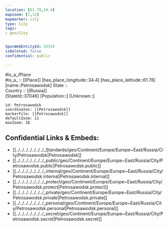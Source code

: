 ```yaml
---
location: [61.78,34.4] 
mapzoom: [7,12] 
mapmarker: city 
type: City
tags:
- geo/City


SpocWebEntityId: 33334
isDeleted: false
confidential: public

---
```

#is_a_/Place  
#is_a_ :: [[Place]] 
[has_place_longitude::34.4] 
[has_place_latitude::61.78] 
[name::Petrosawodsk] 
State ::  
Country :: [[Russia]]  
[StateId::37046] 
[Population::] 
[Unknown::] 


```leaflet
id: Petrosawodsk
coordinates: [[Petrosawodsk]] 
markerFile: [[Petrosawodsk]] 
defaultZoom: 11 
maxZoom: 18
```


## Confidential Links & Embeds: 
- [[../../../../../../../_Standards/geo/Continent/Europe/Europe~East/Russia/City/Petrosawodsk|Petrosawodsk]] 
- [[../../../../../../../_public/geo/Continent/Europe/Europe~East/Russia/City/Petrosawodsk.public|Petrosawodsk.public]] 
- [[../../../../../../../_internal/geo/Continent/Europe/Europe~East/Russia/City/Petrosawodsk.internal|Petrosawodsk.internal]] 
- [[../../../../../../../_protect/geo/Continent/Europe/Europe~East/Russia/City/Petrosawodsk.protect|Petrosawodsk.protect]] 
- [[../../../../../../../_private/geo/Continent/Europe/Europe~East/Russia/City/Petrosawodsk.private|Petrosawodsk.private]] 
- [[../../../../../../../_personal/geo/Continent/Europe/Europe~East/Russia/City/Petrosawodsk.personal|Petrosawodsk.personal]] 
- [[../../../../../../../_secret/geo/Continent/Europe/Europe~East/Russia/City/Petrosawodsk.secret|Petrosawodsk.secret]] 
